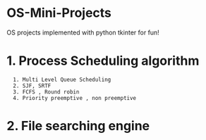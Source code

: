 # OS-Mini-Projects
OS projects implemented with python tkinter for fun!
# 1. Process Scheduling algorithm
      1. Multi Level Queue Scheduling
      2. SJF, SRTF
      3. FCFS , Round robin
      4. Priority preemptive , non preemptive
      
 # 2. File searching engine
